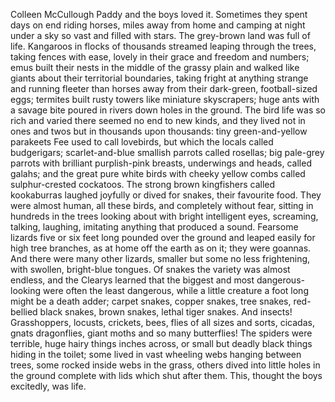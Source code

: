 Colleen McCullough
Paddy and the boys loved it. Sometimes they spent days on end riding horses, miles away from home and camping at night under a sky so vast and filled with stars.
The grey-brown land was full of life. Kangaroos in flocks of thousands streamed leaping through the trees, taking fences with ease, lovely in their grace and freedom and numbers; emus built their nests in the middle of the grassy plain and walked like giants about their territorial boundaries, taking fright at anything strange and running fleeter than horses away from their dark-green, football-sized eggs; termites built rusty towers like miniature skyscrapers; huge ants with a savage bite poured in rivers down holes in the ground.
The bird life was so rich and varied there seemed no end to new kinds, and they lived not in ones and twos but in thousands upon thousands: tiny green-and-yellow parakeets Fee used to call lovebirds, but which the locals called budgerigars; scarlet-and-blue smallish parrots called rosellas; big pale-grey parrots with brilliant purplish-pink breasts, underwings and heads, called galahs; and the great pure white birds with cheeky yellow combs called sulphur-crested cockatoos. The strong brown kingfishers called kookaburras laughed joyfully or dived for snakes, their favourite food. They were almost human, all these birds, and completely without fear, sitting in hundreds in the trees looking about with bright intelligent eyes, screaming, talking, laughing, imitating anything that produced a sound.
Fearsome lizards five or six feet long pounded over the ground and leaped easily for high tree branches, as at home off the earth as on it; they were goannas. And there were many other lizards, smaller but some no less frightening, with swollen, bright-blue tongues. Of snakes the variety was almost endless, and the Clearys learned that the biggest and most dangerous-looking were often the least dangerous, while a little creature a foot long might be a death adder; carpet snakes, copper snakes, tree snakes, red-bellied black snakes, brown snakes, lethal tiger snakes.
And insects! Grasshoppers, locusts, crickets, bees, flies of all sizes and sorts, cicadas, gnats dragonflies, giant moths and so many butterflies! The spiders were terrible, huge hairy things inches across, or small but deadly black things hiding in the toilet; some lived in vast wheeling webs hanging between trees, some rocked inside webs in the grass, others dived into little holes in the ground complete with lids which shut after them.
This, thought the boys excitedly, was life.
